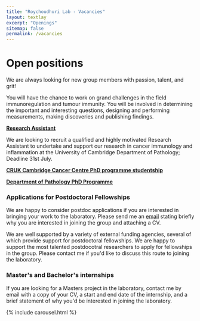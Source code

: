```yaml
---
title: "Roychoudhuri Lab - Vacancies"
layout: textlay
excerpt: "Openings"
sitemap: false
permalink: /vacancies
---
```


# Open positions

We are always looking for new group members with passion, talent, and grit!

You will have the chance to work on grand challenges in the field immunoregulation and tumour immunity. You will be involved in determining the important and interesting questions, designing and performing measurements, making discoveries and publishing findings.

**[Research Assistant](http://www.jobs.cam.ac.uk/job/26099/)**

We are looking to recruit a qualified and highly motivated Research Assistant to undertake and support our research in cancer immunology and inflammation at the University of Cambridge Department of Pathology; Deadline 31st July. 

**[CRUK Cambridge Cancer Centre PhD programme studentship](https://crukcambridgecentre.org.uk/research/programmes/cellular-and-molecular-biology)**

**[Department of Pathology PhD Programme](https://www.path.cam.ac.uk/graduate/fully-funded-studentships)**

### Applications for Postdoctoral Fellowships 
We are happy to consider postdoc applications if you are interested in bringing your work to the laboratory. Please send me an [email](mailto:rr257@cam.ac.uk) stating briefly why you are interested in joining the group and attaching a CV.

We are well supported by a variety of external funding agencies, several of which provide support for postdoctoral fellowships.  We are happy to support the most talented postdocotral researchers to apply for fellowships in the group. Please contact me if you'd like to discuss this route to joining the laboratory. 

### Master's and Bachelor's internships
If you are looking for a Masters project in the laboratory, contact me by email with a copy of your CV, a start and end date of the internship, and a brief statement of why you'd be interested in joining the laboratory.

<div style="width:80%; display: inline-block; float:none; vertical-align: top; clear: both;">
 {% include carousel.html %}
 </div>
